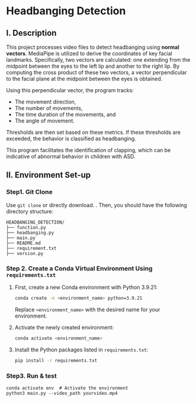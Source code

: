 # Headbanging Detection
## **I.** Description
This project processes video files to detect headbanging using **normal vectors**. MediaPipe is utilized to derive the coordinates of key facial landmarks. Specifically, two vectors are calculated: one extending from the midpoint between the eyes to the left lip and another to the right lip. By computing the cross product of these two vectors, a vector perpendicular to the facial plane at the midpoint between the eyes is obtained. 

Using this perpendicular vector, the program tracks:
- The movement direction,
- The number of movements,
- The time duration of the movements, and
- The angle of movement.

Thresholds are then set based on these metrics. If these thresholds are exceeded, the behavior is classified as headbanging. 

This program facilitates the identification of clapping, which can be indicative of abnormal behavior in children with ASD.

## II. Environment Set-up

### Step1. Git Clone
Use `git clone` or directly download.
.
Then, you should have the following directory structure:
```
HEADBANGING_DETECTION/
├── function.py
├── headbanging.py
├── main.py
├── README.md
├── requirement.txt
├── version.py
```

### Step 2. Create a Conda Virtual Environment Using `requirements.txt`

1. First, create a new Conda environment with Python 3.9.21:
   ```bash
   conda create -n <environment_name> python=3.9.21
   ```
   Replace `<environment_name>` with the desired name for your environment.

2. Activate the newly created environment:
   ```bash
   conda activate <environment_name>
   ```

3. Install the Python packages listed in `requirements.txt`:
   ```bash
   pip install -r requirements.txt
   ```

### Step3. Run & test
```
conda activate env  # Activate the environment
python3 main.py --video_path yourvideo.mp4
```
